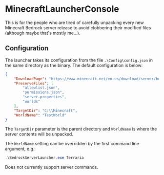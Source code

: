 # MinecraftLauncherConsole

This is for the people who are tired of carefully unpacking every new Minecraft Bedrock server release to avoid clobbering their modified files (although maybe that's mostly me...).

## Configuration

The launcher takes its configuration from the file `.\Config\config.json` in the same directory as the binary. The default configuration is below:
```json
{
    "DownloadPage": "https://www.minecraft.net/en-us/download/server/bedrock",
    "PreserveFiles": [
        "allowlist.json",
        "permissions.json",
        "server.properties",
        "worlds"
    ],
    "TargetDir": "C:\\Minecraft",
    "WorldName": "TestWorld"
}
```
The `TargetDir` parameter is the parent directory and `WorldName` is where the server contents will be unpacked.

The `WorldName` setting can be overridden by the first command line argument, e.g.:

```powershell
.\BedrockServerLauncher.exe Terraria
```

Does not currently support server commands.
